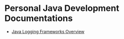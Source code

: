 # Personal Java Development Documentations

* [Java Logging Frameworks Overview](logging-fwk-comp.md)
